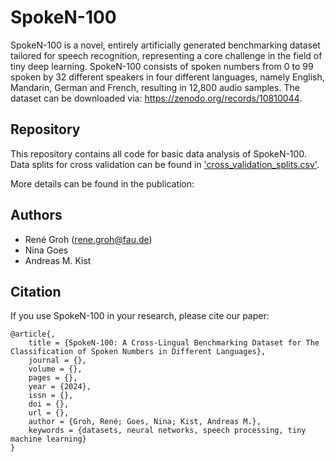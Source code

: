 # SpokeN-100

SpokeN-100 is a novel, entirely artificially generated benchmarking dataset tailored for speech recognition, representing a core challenge in the field of tiny deep learning. SpokeN-100 consists of spoken numbers from 0 to 99 spoken by 32 different speakers in four different languages, namely English, Mandarin, German and French, resulting in 12,800 audio samples. The dataset can be downloaded via: https://zenodo.org/records/10810044.

## Repository
This repository contains all code for basic data analysis of SpokeN-100. Data splits for cross validation can be found in ['cross_validation_splits.csv'](cross_validation_splits.csv).

More details can be found in the publication: 

## Authors
- René Groh ([rene.groh@fau.de](mailto:rene.groh@fau.de]))
- Nina Goes
- Andreas M. Kist 


## Citation
If you use SpokeN-100 in your research, please cite our paper:

```
@article{,
    title = {SpokeN-100: A Cross-Lingual Benchmarking Dataset for The Classification of Spoken Numbers in Different Languages},
    journal = {},
    volume = {},
    pages = {},
    year = {2024},
    issn = {},
    doi = {},
    url = {},
    author = {Groh, René; Goes, Nina; Kist, Andreas M.},
    keywords = {datasets, neural networks, speech processing, tiny machine learning}
}
```